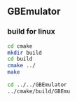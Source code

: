 ## GBEmulator

### build for linux

```sh
cd cmake
mkdir build
cd build
cmake ../
make
```


```sh
cd ../../GBEmulator
../cmake/build/GBEmu
```
